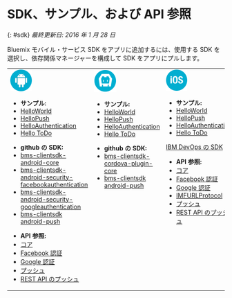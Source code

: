 # SDK、サンプル、および API 参照
{: #sdk}
*最終更新日: 2016 年 1 月 28 日* 

Bluemix モバイル・サービス SDK をアプリに追加するには、使用する SDK を選択し、依存関係マネージャーを構成して SDK をアプリにプルします。

<table id="sdk__sdk-table-mbaas" class="mobile-dl"><tbody><tr class="doc-tr-even"><td><img src="images/Droid_SDK_icon.png" alt="Android">
<!---
<p class="cta"><a href="/docs/starters/mobilefirst/gettingstarted/android_existingproject.html#setup_sdk_gradle">Get SDK</a></p>
--->

<ul><li><strong>サンプル:</strong></li>
<li><a href="gettingstarted/android.html">HelloWorld</a></li>
<li><a href="https://github.com/ibm-bluemix-mobile-services/bms-samples-android-hellopush" rel="external" title="(新しいタブまたはウィンドウで開く)" target="_blank">HelloPush</a>
</li>
<li><a href="https://github.com/ibm-bluemix-mobile-services/bms-samples-android-helloauthentication" rel="external" title="(新しいタブまたはウィンドウで開く)" target="_blank">HelloAuthentication</a>
</li>
<li><a href="https://github.com/ibm-bluemix-mobile-services/bms-samples-android-hellotodo" rel="external" title="(新しいタブまたはウィンドウで開く)" target="_blank">Hello ToDo</a></li>

</ul>

<ul><li><strong>github の SDK:</strong></li>
<li><a href="https://github.com/ibm-bluemix-mobile-services/bms-clientsdk-android-core" rel="external" title="(新しいタブまたはウィンドウで開く)" target="_blank">bms-clientsdk-android-core</a></li>
<li><a href="https://github.com/ibm-bluemix-mobile-services/bms-clientsdk-android-security-facebookauthentication" rel="external" title="(新しいタブまたはウィンドウで開く)" target="_blank">bms-clientsdk-android-security-facebookauthentication</a></li>
<li><a href="https://github.com/ibm-bluemix-mobile-services/bms-clientsdk-android-security-googleauthentication" rel="external" title="(新しいタブまたはウィンドウで開く)" target="_blank">bms-clientsdk-android-security-googleauthentication</a></li>
<li><a href="https://github.com/ibm-bluemix-mobile-services/bms-clientsdk-android-push" rel="external" title="(新しいタブまたはウィンドウで開く)" target="_blank">bms-clientsdk android-push</a></li>
</ul>
<ul>
<li><strong>API 参照:</strong></li>
<li><a href="https://www.{DomainName}/docs/api/content/api/mobilefirst/android/core-api-doc/overview-summary.html" rel="external" title="(新しいタブまたはウィンドウで開く)" target="_blank">コア</a></li>
<li><a href="https://www.{DomainName}/docs/api/content/api/mobilefirst/android/facebook-api-doc/index.html" rel="external" title="(新しいタブまたはウィンドウで開く)" target="_blank">Facebook 認証</a></li>
<li><a href="https://www.{DomainName}/docs/api/content/api/mobilefirst/android/google-api-doc/index.html" rel="external" title="(新しいタブまたはウィンドウで開く)" target="_blank">Google 認証</a></li>
<li><a href="https://www.{DomainName}/docs/api/content/api/mobilefirst/android/push-api-doc/overview-summary.html" rel="external" title="(新しいタブまたはウィンドウで開く)" target="_blank">プッシュ</a></li>
<li><a href="https://www.{DomainName}/docs/api/content/api/mobilefirst/android/push-api-doc/overview-summary.html" rel="external" title="(新しいタブまたはウィンドウで開く)" target="_blank">REST API のプッシュ</a></li>
</ul>
</td><td valign="top"><img src="images/cordova_logo_white.png" alt="cordova">
<!---
<p class="cta"><a href="test">Get SDK</a></p>
--->
<!---
<ul><li><strong>Samples:</strong></li>
<li><a href="gettingstarted/cordova.html">HelloWorld</a></li>
-->
</ul>

<ul><li><strong>サンプル:</strong></li>
<li><a href="gettingstarted/cordova.html">HelloWorld</a></li>
<li><a href="https://github.com/ibm-bluemix-mobile-services/bms-samples-cordova-hellopush" rel="external" title="(新しいタブまたはウィンドウで開く)" target="_blank">HelloPush</a>
</li>
<li><a href="https://github.com/ibm-bluemix-mobile-services/bms-samples-cordova-helloauthentication" rel="external" title="(新しいタブまたはウィンドウで開く)" target="_blank">HelloAuthentication</a>
</li>
<li><a href="https://github.com/ibm-bluemix-mobile-services/bms-samples-cordova-hellotodo/" rel="external" title="(新しいタブまたはウィンドウで開く)" target="_blank">Hello ToDo</a></li>
</ul>

<ul><li><strong>github の SDK:</strong></li>
<li><a href="https://github.com/ibm-bluemix-mobile-services/bms-clientsdk-cordova-plugin-core" rel="external" title="(新しいタブまたはウィンドウで開く)" target="_blank">bms-clientsdk-cordova-plugin-core</a></li>
<li><a href="https://github.com/ibm-bluemix-mobile-services/bms-clientsdk-cordova-plugin-push" rel="external" title="(新しいタブまたはウィンドウで開く)" target="_blank">bms-clientsdk android-push</a></li>
</ul>

</td>
<td valign="top"><img src="images/iOS_SDK_icon.png" alt="ios">

<!---
<p class="cta"><a href="/docs/starters/mobilefirst/gettingstarted/existingproject.html#setup_sdk_cocoapods">Get
SDK</a></p> --->

<ul><li><strong>サンプル:</strong></li>
<li><a href="gettingstarted/ios.html">HelloWorld</a></li>
<li><a href="https://github.com/ibm-bluemix-mobile-services/bms-samples-ios-hellopush" rel="external" title="(新しいタブまたはウィンドウで開く)" target="_blank">HelloPush</a>
</li>
<li><a href="https://github.com/ibm-bluemix-mobile-services/bms-samples-ios-helloauthentication" rel="external" title="(新しいタブまたはウィンドウで開く)" target="_blank">HelloAuthentication</a>
</li>
<li><a href="https://github.com/ibm-bluemix-mobile-services/bms-samples-ios-hellotodo" rel="external" title="(新しいタブまたはウィンドウで開く)" target="_blank">Hello ToDo</a></li>
</ul>

<p class="devops"><a href="https://hub.jazz.net/git/bluemixmobilesdk/imf-ios-sdk/archive?revstr=master">IBM DevOps の SDK</a></p>
<ul>
<li><strong>API 参照:</strong></li>
<li><a href="https://www.{DomainName}/docs/api/content/api/mobilefirst/ios/IMFCore_api-doc/html/index.html" rel="external" title="(新しいタブまたはウィンドウで開く)" target="_blank">コア</a></li>
<li><a href="https://www.{DomainName}/docs/api/content/api/mobilefirst/ios/IMFFacebookAuthentication_api-doc/html/index.html" rel="external" title="(新しいタブまたはウィンドウで開く)" target="_blank">Facebook 認証</a></li>
<li><a href="https://www.{DomainName}/docs/api/content/api/mobilefirst/ios/IMFGoogleAuthentication_api-doc/html/index.html" rel="external" title="(新しいタブまたはウィンドウで開く)" target="_blank">Google 認証</a></li>
<li><a href="https://www.{DomainName}/docs/api/content/api/mobilefirst/ios/IMFURLProtocol_api-doc/html/index.html" rel="external" title="(新しいタブまたはウィンドウで開く)" target="_blank">IMFURLProtocol</a></li>
<li><a href="https://www.{DomainName}/docs/api/content/api/mobilefirst/ios/IMFPush_api-doc/html/index.html" rel="external" title="(新しいタブまたはウィンドウで開く)" target="_blank">プッシュ</a></li>
<li><a href="https://www.{DomainName}/docs/api/content/api/mobilefirst/android/push-api-doc/overview-summary.html" rel="external" title="(新しいタブまたはウィンドウで開く)" target="_blank">REST API のプッシュ</a></li>
</ul>
</td>
</tr>
</tbody>
</table>
